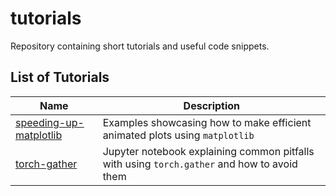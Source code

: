 # tutorials

Repository containing short tutorials and useful code snippets.

## List of Tutorials

| Name | Description |
| ---- | ----------- |
| [speeding-up-matplotlib](speeding-up-matplotlib) | Examples showcasing how to make efficient animated plots using `matplotlib` |
| [torch-gather](torch-gather) | Jupyter notebook explaining common pitfalls with using `torch.gather` and how to avoid them | 

